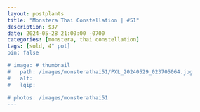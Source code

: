 ```yaml
---
layout: postplants
title: "Monstera Thai Constellation | #51"
description: $37
date: 2024-05-28 21:00:00 -0700
categories: [monstera, thai constellation]
tags: [sold, 4" pot]
pin: false

# image: # thumbnail
#   path: /images/monsterathai51/PXL_20240529_023705064.jpg
#   alt:
#   lqip:

# photos: /images/monsterathai51
---
```


